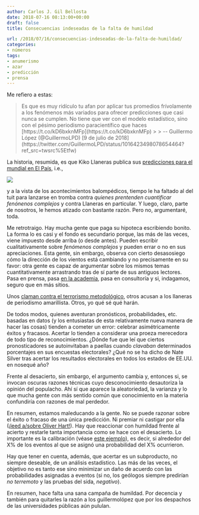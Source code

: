 ```yaml
---
author: Carlos J. Gil Bellosta
date: 2018-07-16 08:13:00+00:00
draft: false
title: Consecuencias indeseadas de la falta de humildad

url: /2018/07/16/consecuencias-indeseadas-de-la-falta-de-humildad/
categories:
- números
tags:
- anumerismo
- azar
- predicción
- prensa
---
```


Me refiero a estas:



<blockquote>Es que es muy ridículo tu afan por aplicar tus promedios frívolamente a los fenómenos más variados para ofrecer predicciones que casi nunca se cumplen. No tiene que ver con el modelo estadístico, sino con el pésimo periodismo paracientífico que haces [https://t.co/kD6bxknMFp](https://t.co/kD6bxknMFp)
>
> -- Guillermo López (@GuillermoLPD) [9 de julio de 2018](https://twitter.com/GuillermoLPD/status/1016423498078654464?ref_src=twsrc%5Etfw)</blockquote>




La historia, resumida, es que Kiko Llaneras publica sus [predicciones para el mundial en El País](https://elpais.com/deportes/2018/06/04/actualidad/1528063475_409937.html), i.e.,

![](/wp-uploads/2018/07/predicciones_mundial.jpg)


y a la vista de los acontecimientos balompédicos, tiempo le ha faltado al del tuit para lanzarse en tromba contra _quienes prentenden cuantificar fenónenos complejos_ y contra Llaneras en particular. Y luego, claro, parte de nosotros, le hemos atizado con bastante razón. Pero no, argumentaré, toda.

Me retrotraigo. Hay mucha gente que paga su hipoteca escribiendo bonito. La forma lo es casi y el fondo es secundario porque, las más de las veces, viene impuesto desde arriba (o desde antes). Pueden escribir cualitativamente sobre _fenómenos complejos_ y pueden errar o no en sus apreciaciones. Esta gente, sin embargo, observa con cierto desasosiego cómo la dirección de los vientos está cambiando y no precisamente en su favor: otra gente es capaz de argumentar sobre los mismos temas cuantitativamente arrastrando tras de sí parte de sus antiguos lectores. Pasa en prensa, pasa [en la academia](http://andrewgelman.com/2016/09/21/what-has-happened-down-here-is-the-winds-have-changed/), pasa en consultoría y si, indagamos, seguro que en más sitios.

Unos [claman contra el terrorismo metodológico](http://www.businessinsider.com/susan-fiske-methodological-terrorism-qa-2016-9?IR=T), otros acusan a los llaneras de periodismo amarillista. Otros, yo qué sé qué harán.

De todos modos, quienes aventuran pronósticos, probabilidades, etc. basadas en datos (y los entusiastas de esta relativamente nueva manera de hacer las cosas) tienden a cometer un error: celebrar asimétricamente éxitos y fracasos. Acertar lo tienden a considerar una proeza merecedora de todo tipo de reconocimientos. ¿Dónde fue que leí que ciertos pronosticadores se autoinvitaban a paellas cuando _clavaban_ determinados porcentajes en sus encuestas electorales? ¿Qué no se ha dicho de Nate Silver tras acertar los resultados electorales en todos los estados de EE.UU. en nosequé año?

Frente al desacierto, sin embargo, el argumento cambia y, entonces si, se invocan oscuras razones técnicas cuyo desconocimiento desautoriza la opinión del populacho. Ahí sí que aparece la aleatoriedad, la varianza y lo que mucha gente con más sentido común que conocimiento en la materia confundiría con razones de mal perdedor.

En resumen, estamos maleducando a la gente. No se puede razonar sobre el éxito o fracaso de una única predicción. Ni premiar ni castigar por ella ([¡leed a/sobre Oliver Hart!](https://www.datanalytics.com/2018/05/29/guasa-tiene-que-habiendo-tanto-economista-por-ahi-tenga-yo-que-escribir-esta-cosa-hoy/)). Hay que reaccionar con humildad frente al acierto y restarle tanta importancia como se hace con el desacierto. Lo importante es la calibración (véase [este ejemplo](http://slatestarcodex.com/2018/01/02/2017-predictions-calibration-results/)), es decir, si alrededor del X% de los eventos al que se asignó una probabilidad del X% ocurrieron.

Hay que tener en cuenta, además, que acertar es un subproducto, no siempre deseable, de un análisis estadístico. Las más de las veces, el objetivo no es tanto ese sino minimizar un daño de acuerdo con las probabilidades asignadas a eventos (si no, los geólogos siempre predirían _no terremoto_ y las pruebas del sida, _negativo_).

En resumen, hace falta una sana campaña de humildad. Por decencia y también para quitarles la razón a los guillermolópez que por los despachos de las universidades públicas aún pululan.
